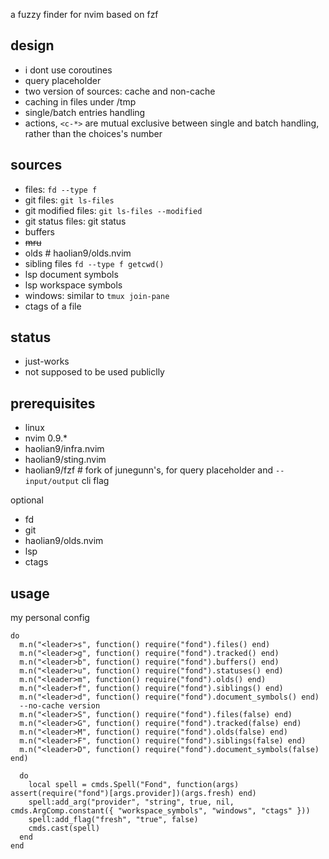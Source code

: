 
a fuzzy finder for nvim based on fzf

## design
* i dont use coroutines
* query placeholder
* two version of sources: cache and non-cache
* caching in files under /tmp
* single/batch entries handling
* actions, `<c-*>` are mutual exclusive between single and batch handling, rather than the choices's number

## sources
* files: `fd --type f`
* git files: `git ls-files`
* git modified files: `git ls-files --modified`
* git status files: git status
* buffers
* ~~mru~~
* olds # haolian9/olds.nvim
* sibling files `fd --type f getcwd()`
* lsp document symbols
* lsp workspace symbols
* windows: similar to `tmux join-pane`
* ctags of a file

## status
* just-works
* not supposed to be used publiclly

## prerequisites
* linux
* nvim 0.9.*
* haolian9/infra.nvim
* haolian9/sting.nvim
* haolian9/fzf # fork of junegunn's, for query placeholder and `--input/output` cli flag

optional
* fd
* git
* haolian9/olds.nvim
* lsp
* ctags

## usage

my personal config
```
do
  m.n("<leader>s", function() require("fond").files() end)
  m.n("<leader>g", function() require("fond").tracked() end)
  m.n("<leader>b", function() require("fond").buffers() end)
  m.n("<leader>u", function() require("fond").statuses() end)
  m.n("<leader>m", function() require("fond").olds() end)
  m.n("<leader>f", function() require("fond").siblings() end)
  m.n("<leader>d", function() require("fond").document_symbols() end)
  --no-cache version
  m.n("<leader>S", function() require("fond").files(false) end)
  m.n("<leader>G", function() require("fond").tracked(false) end)
  m.n("<leader>M", function() require("fond").olds(false) end)
  m.n("<leader>F", function() require("fond").siblings(false) end)
  m.n("<leader>D", function() require("fond").document_symbols(false) end)

  do
    local spell = cmds.Spell("Fond", function(args) assert(require("fond")[args.provider])(args.fresh) end)
    spell:add_arg("provider", "string", true, nil, cmds.ArgComp.constant({ "workspace_symbols", "windows", "ctags" }))
    spell:add_flag("fresh", "true", false)
    cmds.cast(spell)
  end
end
```
